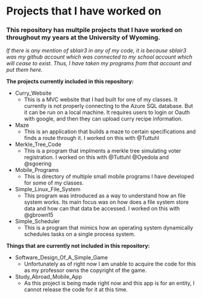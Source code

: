 # Projects that I have worked on

### This repository has multpile projects that I have worked on throughout my years at the University of Wyoming.

_If there is any mention of sblair3 in any of my code, it is because sblair3 was my github account which was connected to my school account which will cease to exist. Thus, I have taken my programs from that account and put them here._
<br>

**The projects currently included in this repository:**

- Curry_Website
  - This is a MVC website that I had built for one of my classes. It currently is not properly connecting to the Azure SQL database. But it can be run on a local machine. It requires users to login or Oauth with google, and then they can upload curry recipe information.
- Maze
  - This is an application that builds a maze to certain specifications and finds a route through it. I worked on this with @Tuttuhl 
- Merkle_Tree_Code
  - This is a program that implments a merkle tree simulating voter registration. I worked on this with @Tuttuhl @Oyedola and @sgoering
- Mobile_Programs
  - This is directory of multiple small mobile programs I have developed for some of my classes. 
- Simple_Linux_File_System
  - This program was introduced as a way to understand how an file system works. Its main focus was on how does a file system store data and how can that data be accessed. I worked on this with @gbrown15
- Simple_Scheduler
  - This is a program that mimics how an operating system dynamically schedules tasks on a single process system.

**Things that are currently not included in this repository:**
- Software_Design_Of_A_Simple_Game
  - Unfortunately as of right now I am unable to acquire the code for this as my professor owns the copyright of the game.
- Study_Abroad_Mobile_App
  - As this project is being made right now and this app is for an entity, I cannot release the code for it at this time. 

